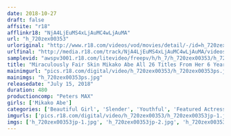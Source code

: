 ```yaml
---
date: 2018-10-27
draft: false
affsite: "r18"
afflinkr18: "NjA4LjEuMS4xLjAuMC4wLjAuMA"
url: "h_720zex00353"
urloriginal: "http://www.r18.com/videos/vod/movies/detail/-/id=h_720zex00353"
urlfinal: "http://media.r18.com/track/NjA4LjEuMS4xLjAuMC4wLjAuMA/videos/vod/movies/detail/-/id=h_720zex00353"
samplevid: "awspv3001.r18.com/litevideo/freepv/h/h_7/h_720zex00353/h_720zex00353_dmb_w.mp4"
title: "Miraculously Fair Skin Mikako Abe All 26 Titles From Her 6 Years Career In A Complete Greatest Hits Collection 8 Hours"
mainimgurl: "pics.r18.com/digital/video/h_720zex00353/h_720zex00353ps.jpg"
mainimgs: "h_720zex00353ps.jpg"
releasedate: "July 15, 2018"
duration: 480
productioncomp: "Peters MAX"
girls: ['Mikako Abe']
categories: ['Beautiful Girl', 'Slender', 'Youthful', 'Featured Actress', 'Over 4 Hours', 'Hi-Def', 'Actress Best Compilation']
imgurls: ['pics.r18.com/digital/video/h_720zex00353/h_720zex00353jp-1.jpg', 'pics.r18.com/digital/video/h_720zex00353/h_720zex00353jp-2.jpg', 'pics.r18.com/digital/video/h_720zex00353/h_720zex00353jp-3.jpg', 'pics.r18.com/digital/video/h_720zex00353/h_720zex00353jp-4.jpg', 'pics.r18.com/digital/video/h_720zex00353/h_720zex00353jp-5.jpg', 'pics.r18.com/digital/video/h_720zex00353/h_720zex00353jp-6.jpg', 'pics.r18.com/digital/video/h_720zex00353/h_720zex00353jp-7.jpg', 'pics.r18.com/digital/video/h_720zex00353/h_720zex00353jp-8.jpg', 'pics.r18.com/digital/video/h_720zex00353/h_720zex00353jp-9.jpg', 'pics.r18.com/digital/video/h_720zex00353/h_720zex00353jp-10.jpg', 'pics.r18.com/digital/video/h_720zex00353/h_720zex00353jp-11.jpg', 'pics.r18.com/digital/video/h_720zex00353/h_720zex00353jp-12.jpg', 'pics.r18.com/digital/video/h_720zex00353/h_720zex00353jp-13.jpg', 'pics.r18.com/digital/video/h_720zex00353/h_720zex00353jp-14.jpg', 'pics.r18.com/digital/video/h_720zex00353/h_720zex00353jp-15.jpg', 'pics.r18.com/digital/video/h_720zex00353/h_720zex00353jp-16.jpg', 'pics.r18.com/digital/video/h_720zex00353/h_720zex00353jp-17.jpg', 'pics.r18.com/digital/video/h_720zex00353/h_720zex00353jp-18.jpg', 'pics.r18.com/digital/video/h_720zex00353/h_720zex00353jp-19.jpg', 'pics.r18.com/digital/video/h_720zex00353/h_720zex00353jp-20.jpg']
imgs: ['h_720zex00353jp-1.jpg', 'h_720zex00353jp-2.jpg', 'h_720zex00353jp-3.jpg', 'h_720zex00353jp-4.jpg', 'h_720zex00353jp-5.jpg', 'h_720zex00353jp-6.jpg', 'h_720zex00353jp-7.jpg', 'h_720zex00353jp-8.jpg', 'h_720zex00353jp-9.jpg', 'h_720zex00353jp-10.jpg', 'h_720zex00353jp-11.jpg', 'h_720zex00353jp-12.jpg', 'h_720zex00353jp-13.jpg', 'h_720zex00353jp-14.jpg', 'h_720zex00353jp-15.jpg', 'h_720zex00353jp-16.jpg', 'h_720zex00353jp-17.jpg', 'h_720zex00353jp-18.jpg', 'h_720zex00353jp-19.jpg', 'h_720zex00353jp-20.jpg']
---
```

